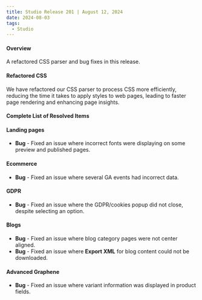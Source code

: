 ```yaml
---
title: Studio Release 201 | August 12, 2024
date: 2024-08-03
tags:
  - Studio
---
```


#### Overview

A refactored CSS parser and bug fixes in this release.

#### Refactored CSS

We have refactored our CSS parser to process CSS more efficiently, reducing the time it takes to apply styles to web pages, leading to faster page rendering and enhancing page insights.

#### Complete List of Resolved Items

#### Landing pages

* **Bug** - Fixed an issue where incorrect fonts were displaying on some preview and published pages.

#### Ecommerce

* **Bug** - Fixed an issue where several GA events had incorrect data.

#### GDPR

* **Bug** - Fixed an issue where the GDPR/cookies popup did not close, despite selecting an option.

#### Blogs

* **Bug** - Fixed an issue where blog category pages were not center aligned.
* **Bug** - Fixed an issue where **Export XML** for blog content could not be downloaded.

#### Advanced Graphene

* **Bug** - Fixed an issue where variant information was displayed in product fields.



